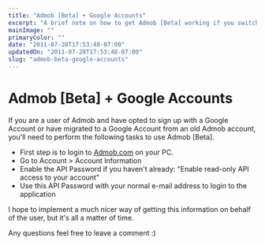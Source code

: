 ```yaml
---
title: "Admob [Beta] + Google Accounts"
excerpt: "A brief note on how to get Admob [Beta] working if you switch to a Google Account to access Admob."
mainImage: ""
primaryColor: ""
date: "2011-07-28T17:53:48-07:00"
updatedOn: "2011-07-28T17:53:48-07:00"
slug: "admob-beta-google-accounts"
---
```


# Admob [Beta] + Google Accounts 

If you are a user of Admob and have opted to sign up with a Google Account or have migrated to a Google Account from an old Admob account, you'll need to perform the following tasks to use Admob [Beta]. 

  * First step is to login to [Admob.com](http://www.admob.com) on your PC.
  * Go to Account > Account Information
  * Enable the API Password if you haven't already: "Enable read-only API access to your account"
  * Use this API Password with your normal e-mail address to login to the application

I hope to implement a much nicer way of getting this information on behalf of the user, but it's all a matter of time. 

Any questions feel free to leave a comment :)
 